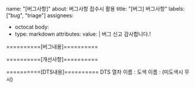 name: "[버그사항]"
about: 버그사항 접수시 활용
title: "[버그] 버그사항"
labels: ["bug", "triage"]
assignees:
  - octocat
body:
  - type: markdown
    attributes:
      value: |
        버그 신고 감사합니다.!

==========[버그내용]==========

==========[개선사항]==========

==========[DTS내용]==========
DTS 열차 이름 : 
도색 이름 : (미도색시 무시)
